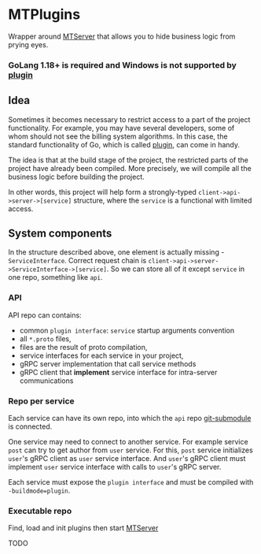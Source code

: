 # MTPlugins

Wrapper around [MTServer](https://github.com/sarafanfm/mtserver) that allows you to hide business logic from prying eyes.

### GoLang 1.18+ is required and Windows is not supported by [plugin](https://pkg.go.dev/plugin)

## Idea

Sometimes it becomes necessary to restrict access to a part of the project functionality.
For example, you may have several developers, some of whom should not see the billing system algorithms.
In this case, the standard functionality of Go, which is called [plugin](https://pkg.go.dev/plugin), can come in handy.

The idea is that at the build stage of the project, the restricted parts of the project have already been compiled.
More precisely, we will compile all the business logic before building the project.

In other words, this project will help form a strongly-typed `client->api->server->[service]` structure, where the `service` is a functional with limited access.

## System components

In the structure described above, one element is actually missing - `ServiceInterface`.
Correct request chain is `client->api->server->ServiceInterface->[service]`.
So we can store all of it except `service` in one repo, something like `api`.

### API

API repo can contains:
- common `plugin interface`: `service` startup arguments convention
- all `*.proto` files,
- files are the result of proto compilation,
- service interfaces for each service in your project,
- gRPC server implementation that call service methods
- gRPC client that **implement** service interface for intra-server communications

### Repo per service

Each service can have its own repo, into which the `api` repo [git-submodule](https://git-scm.com/docs/git-submodule) is connected.

One service may need to connect to another service. For example service `post` can try to get author from `user` service.
For this, `post` service initializes `user`'s gRPC client as `user` service interface.
And `user`'s gRPC client must implement `user` service interface with calls to `user`'s gRPC server.

Each service must expose the `plugin interface` and must be compiled with `-buildmode=plugin`.

### Executable repo

Find, load and init plugins then start [MTServer](https://github.com/sarafanfm/mtserver)


TODO